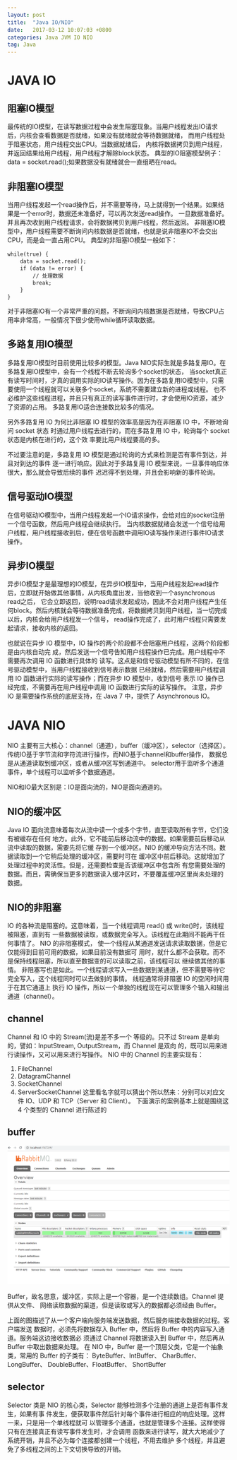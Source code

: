 ```yaml
---
layout: post
title:  "Java IO/NIO"
date:   2017-03-12 10:07:03 +0800
categories: Java JVM IO NIO
tag: Java
---
```


# JAVA IO 

## 阻塞IO模型

最传统的IO模型，在读写数据过程中会发生阻塞现象。当用户线程发出IO请求后，内核会查看数据是否就绪，如果没有就绪就会等待数据就绪，
而用户线程处于阻塞状态，用户线程交出CPU。当数据就绪后， 内核将数据拷贝到用户线程，并返回结果给用户线程，用户线程才解除block状态。
典型的IO阻塞模型例子：data = socket.read();如果数据没有就绪就会一直组晒在read。

## 非阻塞IO模型

当用户线程发起一个read操作后，并不需要等待，马上就得到一个结果。如果结果是一个error时，数据还未准备好，可以再次发送read操作。
一旦数据准备好。并且再次收到用户线程请求，会将数据拷贝到用户线程，然后返回。
非阻塞IO模型中，用户线程需要不断询问内核数据是否就绪，也就是说非阻塞IO不会交出CPU，而是会一直占用CPU。
典型的非阻塞IO模型一般如下：
```
while(true) {
    data = socket.read();
    if (data != error) {
        // 处理数据
        break;
    }
}
```
对于非阻塞IO有一个非常严重的问题，不断询问内核数据是否就绪，导致CPU占用率非常高，一般情况下很少使用while循环读取数据。

## 多路复用IO模型

多路复用IO模型时目前使用比较多的模型。Java NIO实际生就是多路复用IO。在多路复用IO模型中，会有一个线程不断去轮询多个socket的状态，
当socket真正有读写时间时，才真的调用实际的IO读写操作。因为在多路复用IO模型中，只需要使用一个线程就可以关联多个socket，系统不需要建立新的进程或线程。
也不必维护这些线程进程，并且只有真正的读写事件进行时，才会使用IO资源，减少了资源的占用。
多路复用IO适合连接数比较多的情况。

另外多路复用 IO 为何比非阻塞 IO 模型的效率高是因为在非阻塞 IO 中，不断地询问 socket 状态
时通过用户线程去进行的，而在多路复用 IO 中，轮询每个 socket 状态是内核在进行的，这个效
率要比用户线程要高的多。

不过要注意的是，多路复用 IO 模型是通过轮询的方式来检测是否有事件到达，并且对到达的事件
逐一进行响应。因此对于多路复用 IO 模型来说，一旦事件响应体很大，那么就会导致后续的事件
迟迟得不到处理，并且会影响新的事件轮询。

## 信号驱动IO模型

在信号驱动IO模型中，当用户线程发起一个IO请求操作，会给对应的socket注册一个信号函数，然后用户线程会继续执行。
当内核数据就绪会发送一个信号给用户线程，用户线程接收到后，便在信号函数中调用IO读写操作来进行事件IO请求操作。

## 异步IO模型

异步IO模型才是最理想的IO模型，在异步IO模型中，当用户线程发起read操作后，立即就开始做其他事情，从内核角度出发，当他收到一个asynchronous read之后，
它会立即返回，说明read请求发起成功，因此不会对用户线程产生任何block。然后内核就会等待数据准备完成，将数据拷贝到用户线程，当一切完成以后，内核会给用户线程发一个信号，
read操作完成了，此时用户线程只需要发起请求，接收内核的返回。

也就说在异步 IO 模型中，IO 操作的两个阶段都不会阻塞用户线程，这两个阶段都是由内核自动完
成，然后发送一个信号告知用户线程操作已完成。用户线程中不需要再次调用 IO 函数进行具体的
读写。这点是和信号驱动模型有所不同的，在信号驱动模型中，当用户线程接收到信号表示数据
已经就绪，然后需要用户线程调用 IO 函数进行实际的读写操作；而在异步 IO 模型中，收到信号
表示 IO 操作已经完成，不需要再在用户线程中调用 IO 函数进行实际的读写操作。
注意，异步 IO 是需要操作系统的底层支持，在 Java 7 中，提供了 Asynchronous IO。

# JAVA NIO

NIO 主要有三大核心：channel（通道），buffer（缓冲区），selector（选择区）。传统IO基于字节流和字符流进行操作，而NIO基于channel和buffer操作，
数据总是从通道读取到缓冲区，或者从缓冲区写到通道中。
selector用于监听多个通道事件，单个线程可以监听多个数据通道。

NIO和IO最大区别是：IO是面向流的，NIO是面向通道的。

##  NIO的缓冲区

Java IO 面向流意味着每次从流中读一个或多个字节，直至读取所有字节，它们没有被缓存在任何
地方。此外，它不能前后移动流中的数据。如果需要前后移动从流中读取的数据，需要先将它缓
存到一个缓冲区。NIO 的缓冲导向方法不同。数据读取到一个它稍后处理的缓冲区，需要时可在
缓冲区中前后移动。这就增加了处理过程中的灵活性。但是，还需要检查是否该缓冲区中包含所
有您需要处理的数据。而且，需确保当更多的数据读入缓冲区时，不要覆盖缓冲区里尚未处理的
数据。

## NIO的非阻塞

IO 的各种流是阻塞的。这意味着，当一个线程调用 read() 或 write()时，该线程被阻塞，直到有
一些数据被读取，或数据完全写入。该线程在此期间不能再干任何事情了。 NIO 的非阻塞模式，
使一个线程从某通道发送请求读取数据，但是它仅能得到目前可用的数据，如果目前没有数据可
用时，就什么都不会获取。而不是保持线程阻塞，所以直至数据变的可以读取之前，该线程可以
继续做其他的事情。 非阻塞写也是如此。一个线程请求写入一些数据到某通道，但不需要等待它
完全写入，这个线程同时可以去做别的事情。 线程通常将非阻塞 IO 的空闲时间用于在其它通道上
执行 IO 操作，所以一个单独的线程现在可以管理多个输入和输出通道（channel）。

## channel

Channel 和 IO 中的 Stream(流)是差不多一个
等级的。只不过 Stream 是单向的，譬如：InputStream, OutputStream，而 Channel 是双向
的，既可以用来进行读操作，又可以用来进行写操作。
NIO 中的 Channel 的主要实现有：
1. FileChannel
2. DatagramChannel
3. SocketChannel
4. ServerSocketChannel
这里看名字就可以猜出个所以然来：分别可以对应文件 IO、UDP 和 TCP（Server 和 Client）。
下面演示的案例基本上就是围绕这 4 个类型的 Channel 进行陈述的

## buffer

![buffer](/images/posts/20191219/01.png)<br>

Buffer，故名思意，缓冲区，实际上是一个容器，是一个连续数组。Channel 提供从文件、
网络读取数据的渠道，但是读取或写入的数据都必须经由 Buffer。

上面的图描述了从一个客户端向服务端发送数据，然后服务端接收数据的过程。客户端发送
数据时，必须先将数据存入 Buffer 中，然后将 Buffer 中的内容写入通道。服务端这边接收数据必
须通过 Channel 将数据读入到 Buffer 中，然后再从 Buffer 中取出数据来处理。
在 NIO 中，Buffer 是一个顶层父类，它是一个抽象类，常用的 Buffer 的子类有：
ByteBuffer、IntBuffer、 CharBuffer、 LongBuffer、 DoubleBuffer、FloatBuffer、
ShortBuffer

## selector

Selector 类是 NIO 的核心类，Selector 能够检测多个注册的通道上是否有事件发生，如果有事
件发生，便获取事件然后针对每个事件进行相应的响应处理。这样一来，只是用一个单线程就可
以管理多个通道，也就是管理多个连接。这样使得只有在连接真正有读写事件发生时，才会调用
函数来进行读写，就大大地减少了系统开销，并且不必为每个连接都创建一个线程，不用去维护
多个线程，并且避免了多线程之间的上下文切换导致的开销。